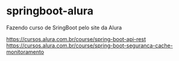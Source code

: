 # springboot-alura
Fazendo curso de SringBoot pelo site da Alura

https://cursos.alura.com.br/course/spring-boot-api-rest
https://cursos.alura.com.br/course/spring-boot-seguranca-cache-monitoramento
